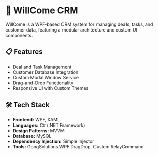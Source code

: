 # 🚀 WillCome CRM

WillCome is a WPF-based CRM system for managing deals, tasks, and customer data, featuring a modular architecture and custom UI components.

## 📋 Features
- Deal and Task Management
- Customer Database Integration
- Custom Modal Window Service
- Drag-and-Drop Functionality
- Responsive UI with Custom Themes

## 🛠️ Tech Stack
- **Frontend:** WPF, XAML  
- **Languages:** C# (.NET Framework)  
- **Design Patterns:** MVVM  
- **Database:** MySQL  
- **Dependency Injection:** Simple Injector  
- **Tools:** GongSolutions.WPF.DragDrop, Custom RelayCommand
